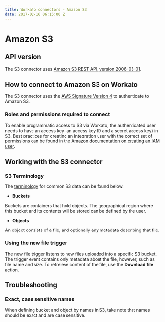 ```yaml
---
title: Workato connectors - Amazon S3
date: 2017-02-16 06:15:00 Z
---
```


# Amazon S3

## API version
The S3 connector uses [Amazon S3 REST API, version 2006-03-01](http://docs.aws.amazon.com/AmazonS3/latest/API/Welcome.html).

## How to connect to Amazon S3 on Workato
The S3 connector uses the [AWS Signature Version 4](http://docs.aws.amazon.com/AmazonS3/latest/API/sig-v4-authenticating-requests.html) to authenticate to Amazon S3.

### Roles and permissions required to connect
To enable programmatic access to S3 via Workato, the authenticated user needs to have an access key (an access key ID and a secret access key) in S3. Best practices for creating an integration user with the correct set of permissions can be found in the [Amazon documentation on creating an IAM user](http://docs.aws.amazon.com/IAM/latest/UserGuide/id_users_create.html).

## Working with the S3 connector

### S3 Terminology
The [terminology](http://docs.aws.amazon.com/AmazonS3/latest/gsg/AmazonS3Basics.html) for common S3 data can be found below.

- **Buckets**

Buckets are containers that hold objects. The geographical region where this bucket and its contents will be stored can be defined by the user.

- **Objects**

An object consists of a file, and optionally any metadata describing that file.

### Using the new file trigger
The new file trigger listens to new files uploaded into a specific S3 bucket. The trigger event contains only metadata about the file, however, such as file name and size. To retreieve content of the file, use the **Download file** action.

## Troubleshooting

### Exact, case sensitive names
When defining bucket and object by names in S3, take note that names should be exact and are case sensitive.
